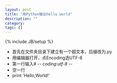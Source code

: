 ```yaml
---
layout: post 
title: "用Python输出hello world"
description: ""
category: 
tags: []
---
```

{% include JB/setup %}
- 首先在文件夹目录下建立有一个超文本，后缀改为.py
- 用编辑器打开，点Encoding选UTF-8
- 第一行输入# -*- coding:utf-8 -*-
- 空一行
- print 'Hello,World!'
